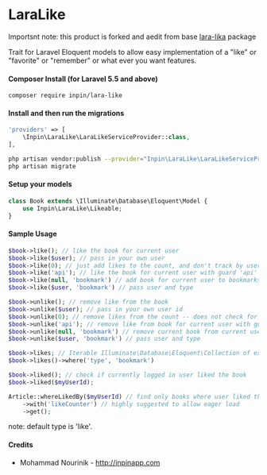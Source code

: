 LaraLike
============
Importsnt note: this product is forked and aedit from base [lara-lika](https://github.com/inpin/lara-like) package

Trait for Laravel Eloquent models to allow easy implementation of a "like" or "favorite" or "remember" or what ever you want features.

#### Composer Install (for Laravel 5.5 and above)

	composer require inpin/lara-like

#### Install and then run the migrations

```php
'providers' => [
    \Inpin\LaraLike\LaraLikeServiceProvider::class,
],
```

```bash
php artisan vendor:publish --provider="Inpin\LaraLike\LaraLikeServiceProvider" --tag=migrations
php artisan migrate
```

#### Setup your models

```php
class Book extends \Illuminate\Database\Eloquent\Model {
    use Inpin\LaraLike\Likeable;
}
```

#### Sample Usage

```php
$book->like(); // like the book for current user
$book->like($user); // pass in your own user
$book->like(0); // just add likes to the count, and don't track by user
$book->like('api'); // like the book for current user with guard 'api'
$book->like(null, 'bookmark') // add book for current user to bookmarks
$book->like($user, 'bookmark') // pass user and type

$book->unlike(); // remove like from the book
$book->unlike($user); // pass in your own user id
$book->unlike(0); // remove likes from the count -- does not check for user
$book->unlike('api'); // remove like from book for current user with guard 'api'
$book->unlike(null, 'bookmark') // remove current book from current user bookmarks
$book->unlike($user, 'bookmark') // pass user and type

$book->likes; // Iterable Illuminate\Database\Eloquent\Collection of existing likes 
$book->likes()->where('type', 'bookmark')

$book->liked(); // check if currently logged in user liked the book
$book->liked($myUserId);

Article::whereLikedBy($myUserId) // find only books where user liked them
	->with('likeCounter') // highly suggested to allow eager load
	->get();
```
note: default type is 'like'.

#### Credits

 - Mohammad Nourinik - http://inpinapp.com
